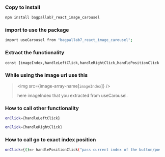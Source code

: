 ### Copy to install 
```sh
npm install bagpallab7_react_image_carousel
```

### import to use the package
```sh
import useCarousel from "bagpallab7_react_image_carousel";
```
### Extract the functionality 
```sh
const [imageIndex,handleLeftClick,handleRightClick,handlePositionClick ] = useCarousel("length of image array", "duration of image change");
```
### While using the image url use this
> <img src={image-array-name[`imageIndex`]} />
> 
> here imageIndex that you extracted from useCarousel.

### How to call other functionality 
```sh
onClick={handleLeftClick}
```
```sh
onClick={handleRightClick}
```


### How to call go to exact index position 
```sh
onClick={()=> handlePositionClick("pass current index of the button/position element")} 
```